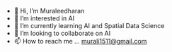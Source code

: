 - 👋 Hi, I’m Muraleedharan
- 👀 I’m interested in AI 
- 🌱 I’m currently learning AI and Spatial Data Science
- 💞️ I’m looking to collaborate on AI
- 📫 How to reach me ... murali1511@gmail.com

<!---
murali1511/murali1511 is a ✨ special ✨ repository because its `README.md` (this file) appears on your GitHub profile.
You can click the Preview link to take a look at your changes.
--->
